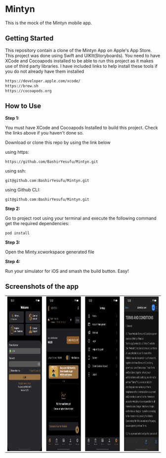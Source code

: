 # Mintyn

This is the mock of the Mintyn mobile app.

## Getting Started
This repository contain a clone of the Mintyn App on Apple's App Store. This project was done using Swift and UIKIt(Storyboards). You need to have XCode and Cocoapods installed to be able to run this project as it makes use of third party libraries. I have included links to help install these tools if you do not already have them installed

```
https://developer.apple.com/xcode/
https://brew.sh
https://cocoapods.org
```


## How to Use 

**Step 1:**


You must have XCode and Cocoapods Installed to build this project. Check the links above if you haven't done so.

Download or clone this repo by using the link below 

using https:

```
https://github.com/BashirYesufu/Mintyn.git
```

using ssh:

```
git@github.com:BashirYesufu/Mintyn.git
```

using Github CLI:

```
git@github.com:BashirYesufu/Mintyn.git
```

**Step 2:**

Go to project root using your terminal and execute the following command get the required dependencies: 

```
pod install 
```

**Step 3:**

Open the Minty.xcworkspace generated file

**Step 4:**

Run your simulator for iOS and smash the build button. Easy!

## Screenshots of the app
<table>
 <tr>
  <td>
   <img align="center" alt="IMG" src="https://raw.githubusercontent.com/BashirYesufu/Mintyn/main/mintyn-demo/1.png" width="200" height="500" />
  </td>
  <td>
    <img align="center" alt="IMG" src="https://raw.githubusercontent.com/BashirYesufu/Mintyn/main/mintyn-demo/2.png" width="200" height="500" />
  </td>
   <td>
    <img align="center" alt="IMG" src="https://raw.githubusercontent.com/BashirYesufu/Mintyn/main/mintyn-demo/3.png" width="200" height="500" />
  </td>
   <td>
    <img align="center" alt="IMG" src="https://raw.githubusercontent.com/BashirYesufu/Mintyn/main/mintyn-demo/4.png" width="200" height="500" />
  </td>
 </tr>
</table>
